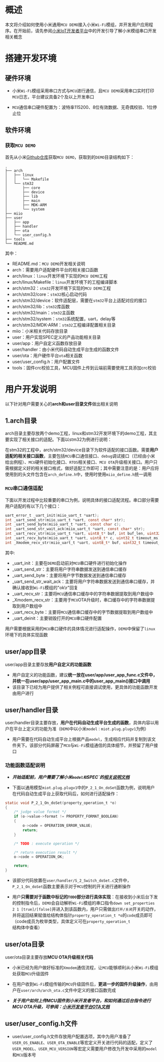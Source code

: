 # 概述

本文将介绍如何使用小米通用`MCU DEMO`接入小米`Wi-Fi`模组，并开发用户应用程序。在开始前，请先参阅[小米IoT开发者平台](https://iot.mi.com/new/index.html)中的开发引导了解小米模组串口开发相关概念

# 搭建开发环境

## 硬件环境

- 小米`Wi-Fi`模组采用串口方式与`MCU`进行通信，且`MCU DEMO`采用串口实时打印`MCU`日志，平台建议具备2个及以上开发串口

- `MCU`通信串口硬件配置为：波特率115200、8位有效数据、无奇偶校验、1位停止位

## 软件环境

### 获取`MCU DEMO`

首先从小米[Github仓库](http://v9.git.n.xiaomi.com/miot_embedded/mcu_demo)获取`MCU DEMO`，获取到的`DEMO`目录结构如下：

```
.
├── arch
│   ├── linux
│   │   └── Makefile
│   └── stm32
│       ├── core
│       ├── device
│       ├── lib
│       ├── main
│       ├── MDK-ARM
│       └── system
├── miio
├── user
│   ├── app
│   ├── handler
│   ├── ota
│   └── user_config.h
├── tools
└── README.md
```

其中：
- README.md：`MCU DEMO`开发相关说明
- arch：需要用户适配硬件平台的相关接口函数
- arch/linux：`linux`开发环境下实现的`MCU DEMO`工程
- arch/linux/Makefile：`linux`开发环境下的工程编译脚本
- arch/stm32：`stm32`开发环境下实现的`MCU DEMO`工程
- arch/stm32/core：`stm32`核心启动代码
- arch/stm32/device：软件适配层，需要在`stm32`平台上适配对应的接口
- arch/stm32/lib：`stm32`库函数
- arch/stm32/main：`stm32`主函数
- arch/stm32/system：`stm32`系统配置，uart，delay等
- arch/stm32/MDK-ARM：`stm32`工程编译配置相关目录
- miio：小米相关代码存放目录
- user：用户实现SPEC定义的产品功能相关目录
- user/app：用户自定义函数存放目录
- user/handler：由小米代码自动生成平台生成的函数文件
- user/ota：用户硬件平台`ota`相关函数
- user/user_config.h：用户配置文件
- tools：固件crc校验工具，MCU固件上传到云端前需要使用工具添加crc校验

# 用户开发说明

以下针对用户需要关心的**arch和user目录文件**做出相关说明

## 1.arch目录

arch目录主要存放两个demo工程，linux和stm32开发环境下的demo工程，其主要实现了相关接口的适配。下面以stm32为例进行说明：

​	在stm32的工程中，arch/stm32/device目录下为软件适配的接口函数。需要**用户适配的相关接口函数**，主要包括`MCU`串口通信接口、`debug`调试接口（已经由小米给出例程）、`MCU`硬件初始化接口、`RTOS`相关接口、`MCU OTA`升级相关接口。用户只需根据定义好的相关接口格式，做好适配工作即可；其中需要注意的是：用户应将使用到的头文件包含在`arch_define.h`中，使用时使用`miio_define.h`统一调用

### `MCU`串口通信适配

下面以开发过程中比较重要的串口为例，说明具体的接口适配流程。串口部分需要用户适配的有以下几个接口：

```c
uart_error_t _uart_init(miio_uart_t *uart);
int _uart_send_str(miio_uart_t *uart, const char* str);
int _uart_send_byte(miio_uart_t *uart, const char c);
int _uart_send_str_wait_ack(miio_uart_t *uart, const char* str);
int _uart_recv_str(miio_uart_t *uart, uint8_t* buf, int buf_len, uint32_t timeout_ms);
int _uart_recv_byte(miio_uart_t *uart, uint8_t* c, uint32_t timeout_ms);
int _Xmodem_recv_str(miio_uart_t *uart, uint8_t* buf, uint32_t timeout_ms);
```

其中:
- _uart_init：主要在`DEMO`启动前对`MCU`串口硬件进行初始化操作
- _uart_send_str：主要将用户字符串数据发送到通信串口缓存
- _uart_send_byte：主要将用户字节数据发送到通信串口缓存
- _uart_send_str_wait_ack：主要将用户字符串数据发送到通信串口缓存，并确认接收到`Wi-Fi`模组的"ok\r"回复
- _uart_recv_str：主要将`MCU`通信串口缓存中的字符串数据提取到用户数组中
- _Xmodem_recv_str：主要用于`MCU`OTA升级时，串口缓存中的字符串数据提取到用户数组中
- _uart_recv_byte：主要将`MCU`通信串口缓存中的字节数据提取到用户数组中
- _uart_deinit：主要销毁打开的`MCU`串口硬件配置

用户需要根据采用的`MCU`串口硬件的具体情况进行适配操作，`DEMO`中保留了`linux`环境下的具体实现函数

## user/app目录

user/app目录主要存放**用户自定义的功能函数**

- 用户自定义的功能函数，建议**统一放在user/app/user_app_func.c文件中，并统一在user/app/user_app_main.c中的user_app_main()接口中调用**
- 该目录下已经为用户提供了相关例程可直接调试使用，更具体的功能函数开发由用户进行

## user/handler目录

user/handler目录主要存放，**用户在代码自动生成平台生成的函数**，具体内容以用户在平台上定义的功能为准（`DEMO`中以小米`model：miot.plug.plugv1`为例）

- 用户需要在代码自动生成平台上根据产品`model`，生成相应代码并复制到该文件夹下。该部分代码屏蔽了`MCU`与`Wi-Fi`模组通信的具体细节，并预留了用户接口

### 功能函数适配说明

- ***开始适配前，用户需要了解小米`model和`SPEC`的[相关说明文档](https://iot.mi.com/new/doc/04-%E5%B5%8C%E5%85%A5%E5%BC%8F%E5%BC%80%E5%8F%91%E6%8C%87%E5%8D%97/03-WiFi%E2%80%94%E9%80%9A%E7%94%A8%E6%A8%A1%E7%BB%84%E6%8E%A5%E5%85%A5/01-%E9%80%9A%E7%94%A8%E6%A8%A1%E7%BB%84%E6%A0%87%E5%87%86%E5%8D%8F%E8%AE%AE%E5%BC%80%E5%8F%91%E6%8C%87%E5%8D%97.html)***

- 下面以通用模型`miot.plug.plugv1`中的`P_2_1_On_doSet`函数为例，说明用户在代码自动生成平台上获取代码后，如何进行适配操作：

```c
static void P_2_1_On_doSet(property_operation_t *o)
{
    /* judge value format */
    if (o->value->format != PROPERTY_FORMAT_BOOLEAN)
    {
        o->code = OPERATION_ERROR_VALUE;
        return;
    }

    /* TODO : execute operation */

    /* return execution result */
    o->code = OPERATION_OK;

    return;
}
```

- 该部分代码放置在`user/handler/S_2_Switch_doSet.c`文件中，`P_2_1_On_doSet`函数主要表示对于`MCU`控制的开关进行通断操作

- 用户**只需要对于函数中标记的`TODO`部分进行具体实现**：在接收到小米后台下发的控制指令后，`DEMO`会自动解析`Wi-Fi`模组的串口指令`down set_properties 2 1 [true]/[false]`并进入到该函数内，用户只需做出`打开/关闭`开关的动作，并将返回结果赋值给结构体指针`property_operation_t *o`的`code`成员即可（code成员为枚举类型，具体定义可在`property_operation_t`结构体中查看）

## user/ota目录

user/ota目录主要存放**MCU OTA升级相关代码**

- 小米已经为用户做好标准的`Xmodem`通信流程，让`MCU`能够顺利从小米`Wi-Fi`模组处获取`MCU`升级固件

- 在用户收到`Wi-Fi`模组传输的`MCU`升级固件后，**更进一步的固件升级操作**，由用户在`user/arch/arch_ota.c`文件中定义的接口函数完成

- ***关于用户如何上传MCU固件到小米开发者平台，和如何通过后台指令进行MCU OTA升级，可参阅：[小米开发者平台OTA文档](https://iot.mi.com/new/doc/04-%E5%B5%8C%E5%85%A5%E5%BC%8F%E5%BC%80%E5%8F%91%E6%8C%87%E5%8D%97/03-WiFi%E2%80%94%E9%80%9A%E7%94%A8%E6%A8%A1%E7%BB%84%E6%8E%A5%E5%85%A5/03-%E4%B8%B2%E5%8F%A3MCU%20OTA%E5%8D%8F%E8%AE%AE.html)***

## user/user_config.h文件

- user/user_config.h文件存放用户配置选项，其中为用户准备了`USER_OS_ENABLE`、`USER_OTA_ENABLE`等宏定义开关进行代码的适配，定义了`USER_MODEL`、`USER_MCU_VERSION`等宏定义需要用户修改为开发中采用的`model`和`MCU`版本号
